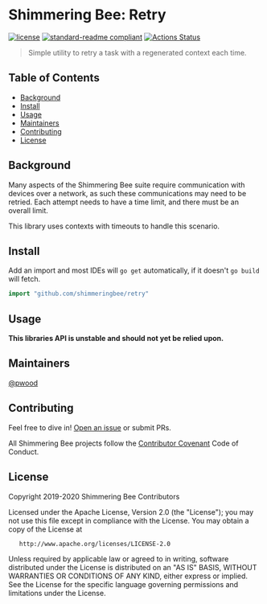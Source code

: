 # Shimmering Bee: Retry

[![license](https://img.shields.io/github/license/shimmeringbee/retry.svg)](https://github.com/shimmeringbee/retry/blob/master/LICENSE)
[![standard-readme compliant](https://img.shields.io/badge/standard--readme-OK-green.svg)](https://github.com/RichardLitt/standard-readme)
[![Actions Status](https://github.com/shimmeringbee/retry/workflows/test/badge.svg)](https://github.com/shimmeringbee/retry/actions)

> Simple utility to retry a task with a regenerated context each time.

## Table of Contents

- [Background](#background)
- [Install](#install)
- [Usage](#usage)
- [Maintainers](#maintainers)
- [Contributing](#contributing)
- [License](#license)

## Background

Many aspects of the Shimmering Bee suite require communication with devices over a network, as such these communications
may need to be retried. Each attempt needs to have a time limit, and there must be an overall limit. 

This library uses contexts with timeouts to handle this scenario.

## Install

Add an import and most IDEs will `go get` automatically, if it doesn't `go build` will fetch.

```go
import "github.com/shimmeringbee/retry"
```

## Usage

**This libraries API is unstable and should not yet be relied upon.**

## Maintainers

[@pwood](https://github.com/pwood)

## Contributing

Feel free to dive in! [Open an issue](https://github.com/shimmeringbee/retry/issues/new) or submit PRs.

All Shimmering Bee projects follow the [Contributor Covenant](https://shimmeringbee.io/docs/code_of_conduct/) Code of Conduct.

## License

   Copyright 2019-2020 Shimmering Bee Contributors

   Licensed under the Apache License, Version 2.0 (the "License");
   you may not use this file except in compliance with the License.
   You may obtain a copy of the License at

       http://www.apache.org/licenses/LICENSE-2.0

   Unless required by applicable law or agreed to in writing, software
   distributed under the License is distributed on an "AS IS" BASIS,
   WITHOUT WARRANTIES OR CONDITIONS OF ANY KIND, either express or implied.
   See the License for the specific language governing permissions and
   limitations under the License.